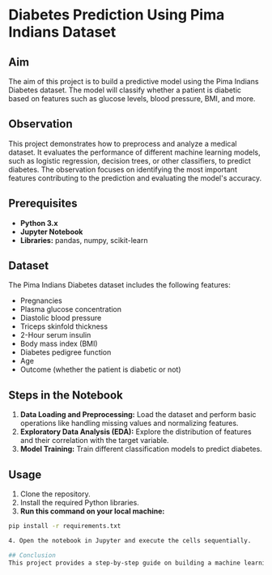 # Diabetes Prediction Using Pima Indians Dataset

## Aim
The aim of this project is to build a predictive model using the Pima Indians Diabetes dataset. The model will classify whether a patient is diabetic based on features such as glucose levels, blood pressure, BMI, and more.

## Observation
This project demonstrates how to preprocess and analyze a medical dataset. It evaluates the performance of different machine learning models, such as logistic regression, decision trees, or other classifiers, to predict diabetes. The observation focuses on identifying the most important features contributing to the prediction and evaluating the model's accuracy.

## Prerequisites
- **Python 3.x**
- **Jupyter Notebook**
- **Libraries:** pandas, numpy, scikit-learn

## Dataset
The Pima Indians Diabetes dataset includes the following features:
- Pregnancies
- Plasma glucose concentration
- Diastolic blood pressure
- Triceps skinfold thickness
- 2-Hour serum insulin
- Body mass index (BMI)
- Diabetes pedigree function
- Age
- Outcome (whether the patient is diabetic or not)

## Steps in the Notebook
1. **Data Loading and Preprocessing:** Load the dataset and perform basic operations like handling missing values and normalizing features.
2. **Exploratory Data Analysis (EDA):** Explore the distribution of features and their correlation with the target variable.
3. **Model Training:** Train different classification models to predict diabetes.


## Usage
1. Clone the repository.
2. Install the required Python libraries.
3. **Run this command on your local machine:**

```bash
pip install -r requirements.txt

4. Open the notebook in Jupyter and execute the cells sequentially.

## Conclusion
This project provides a step-by-step guide on building a machine learning model for diabetes prediction, highlighting the importance of data preprocessing, feature selection, and model evaluation in achieving accurate predictions.
